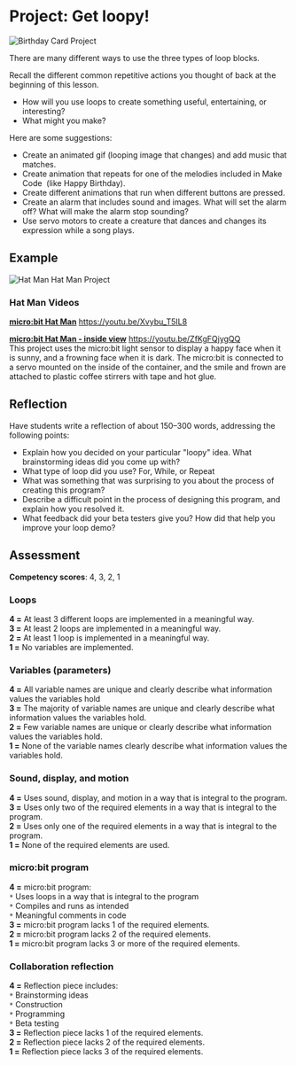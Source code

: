 # Project: Get loopy!

![Birthday Card Project](/static/courses/csintro/iteration/birthday-card.jpg)

There are many different ways to use the three types of loop blocks.

Recall the different common repetitive actions you thought of back at the beginning of this lesson.
* How will you use loops to create something useful, entertaining, or interesting?
* What might you make?

Here are some suggestions:
* Create an animated gif (looping image that changes) and add music that matches.
* Create animation that repeats for one of the melodies included in Make Code  (like Happy Birthday).
* Create different animations that run when different buttons are pressed.
* Create an alarm that includes sound and images. What will set the alarm off? What will make the alarm stop sounding?
* Use servo motors to create a creature that dances and changes its expression while a song plays.

## Example

![Hat Man](/static/courses/csintro/iteration/hatman.png)
Hat Man Project

### Hat Man Videos

[**micro:bit Hat Man**](https://youtu.be/Xvybu_T5IL8)
https://youtu.be/Xvybu_T5IL8
<br/>

[**micro:bit Hat Man - inside view**](https://youtu.be/ZfKgFQjygQQ)
https://youtu.be/ZfKgFQjygQQ
<br/>
This project uses the micro:bit light sensor to display a happy face when it is sunny, and a frowning face when it is dark. The micro:bit is connected to a servo mounted on the inside of the container, and the smile and frown are attached to plastic coffee stirrers with tape and hot glue.

## Reflection

Have students write a reflection of about 150–300 words, addressing the following points:
* Explain how you decided on your particular "loopy" idea. What brainstorming ideas did you come up with?
* What type of loop did you use? For, While, or Repeat 
* What was something that was surprising to you about the process of creating this program?
* Describe a difficult point in the process of designing this program, and explain how you resolved it.
* What feedback did your beta testers give you? How did that help you improve your loop demo?

## Assessment

**Competency scores**: 4, 3, 2, 1

### Loops

**4 =** At least 3 different loops are implemented in a meaningful way.<br/>
**3 =** At least 2 loops are implemented in a meaningful way.<br/>
**2 =** At least 1 loop is implemented in a meaningful way.<br/>
**1 =** No variables are implemented.

### Variables (parameters)

**4 =** All variable names are unique and clearly describe what information values the variables hold<br/>
**3 =** The majority of variable names are unique and clearly describe what information values the variables hold.<br/>
**2 =** Few variable names are unique or clearly describe what information values the variables hold.<br/>
**1 =** None of the variable names clearly describe what information values the variables hold.

### Sound, display, and motion

**4 =** Uses sound, display, and motion in a way that is integral to the program.<br/>
**3 =** Uses only two of the required elements in a way that is integral to the program.<br/>
**2 =** Uses only one of the required elements in a way that is integral to the program.<br/>
**1 =** None of the required elements are used.

### micro:bit program
**4 =** micro:bit program:<br/>
`*` Uses loops in a way that is integral to the program<br/>
`*` Compiles and runs as intended<br/>
`*` Meaningful comments in code<br/>
**3 =** micro:bit program lacks 1 of the required elements.<br/>
**2 =** micro:bit program lacks 2 of the required elements.<br/>
**1 =** micro:bit program lacks 3 or more of the required elements.

### Collaboration reflection
**4 =** Reflection piece includes:<br/>
`*` Brainstorming ideas<br/>
`*` Construction<br/>
`*` Programming<br/>
`*` Beta testing<br/>
**3 =** Reflection piece lacks 1 of the required elements.<br/>
**2 =** Reflection piece lacks 2 of the required elements.<br/>
**1 =** Reflection piece lacks 3 of the required elements.

